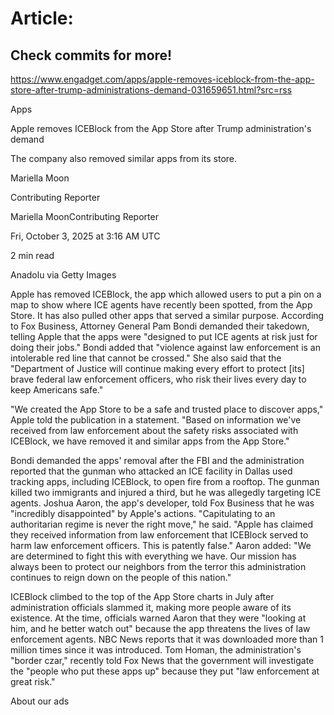 # Article:

## Check commits for more!
https://www.engadget.com/apps/apple-removes-iceblock-from-the-app-store-after-trump-administrations-demand-031659651.html?src=rss

Apps

Apple removes ICEBlock from the App Store after Trump administration's demand

The company also removed similar apps from its store.

Mariella Moon

Contributing Reporter

Mariella MoonContributing Reporter

Fri, October 3, 2025 at 3:16 AM UTC

2 min read

Anadolu via Getty Images

Apple has removed ICEBlock, the app which allowed users to put a pin on a map to show where ICE agents have recently been spotted, from the App Store. It has also pulled other apps that served a similar purpose. According to Fox Business, Attorney General Pam Bondi demanded their takedown, telling Apple that the apps were "designed to put ICE agents at risk just for doing their jobs." Bondi added that "violence against law enforcement is an intolerable red line that cannot be crossed." She also said that the "Department of Justice will continue making every effort to protect [its] brave federal law enforcement officers, who risk their lives every day to keep Americans safe."

"We created the App Store to be a safe and trusted place to discover apps," Apple told the publication in a statement. "Based on information we've received from law enforcement about the safety risks associated with ICEBlock, we have removed it and similar apps from the App Store."

Bondi demanded the apps' removal after the FBI and the administration reported that the gunman who attacked an ICE facility in Dallas used tracking apps, including ICEBlock, to open fire from a rooftop. The gunman killed two immigrants and injured a third, but he was allegedly targeting ICE agents. Joshua Aaron, the app's developer, told Fox Business that he was "incredibly disappointed" by Apple's actions. "Capitulating to an authoritarian regime is never the right move," he said. "Apple has claimed they received information from law enforcement that ICEBlock served to harm law enforcement officers. This is patently false." Aaron added: "We are determined to fight this with everything we have. Our mission has always been to protect our neighbors from the terror this administration continues to reign down on the people of this nation."

ICEBlock climbed to the top of the App Store charts in July after administration officials slammed it, making more people aware of its existence. At the time, officials warned Aaron that they were "looking at him, and he better watch out" because the app threatens the lives of law enforcement agents. NBC News reports that it was downloaded more than 1 million times since it was introduced. Tom Homan, the administration's "border czar," recently told Fox News that the government will investigate the "people who put these apps up" because they put "law enforcement at great risk."

About our ads
